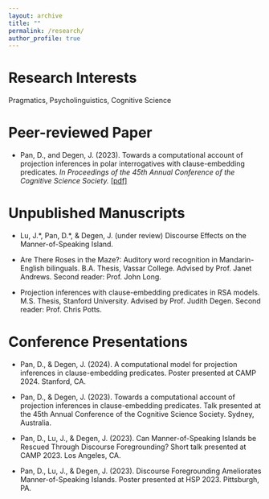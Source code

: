 ```yaml
---
layout: archive
title: ""
permalink: /research/
author_profile: true
---
```


# Research Interests
Pragmatics, Psycholinguistics, Cognitive Science 

# Peer-reviewed Paper
- Pan, D., and Degen, J. (2023). Towards a computational account of projection inferences in polar interrogatives with clause-embedding predicates. *In Proceedings of the 45th Annual Conference of the Cognitive Science Society.* [\[pdf\]](https://escholarship.org/uc/item/13h8r0pv)

# Unpublished Manuscripts
- Lu, J.\*, Pan, D.\*, & Degen, J. (under review) Discourse Effects on the Manner-of-Speaking Island.

- Are There Roses in the Maze?: Auditory word recognition in Mandarin-English bilinguals. B.A. Thesis, Vassar College. Advised by Prof. Janet Andrews. Second reader: Prof. John Long.

- Projection inferences with clause-embedding predicates in RSA models. M.S. Thesis, Stanford University. Advised by Prof. Judith Degen. Second reader: Prof. Chris Potts. 

# Conference Presentations
- Pan, D.,  & Degen, J. (2024). A computational model for projection inferences in clause-embedding predicates. Poster presented at CAMP 2024. Stanford, CA.

- Pan, D., & Degen, J. (2023). Towards a computational account of projection inferences in clause-embedding predicates. Talk presented at the 45th Annual Conference of the Cognitive Science Society. Sydney, Australia.

- Pan, D., Lu, J., & Degen, J. (2023). Can Manner-of-Speaking Islands be Rescued Through Discourse Foregrounding? Short talk presented at CAMP 2023. Los Angeles, CA.

- Pan, D., Lu, J., & Degen, J. (2023). Discourse Foregrounding Ameliorates Manner-of-Speaking Islands. Poster presented at HSP 2023. Pittsburgh, PA.